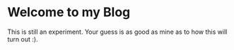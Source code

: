 # Welcome to my Blog

This is still an experiment.  Your guess is as good as mine as to how this will turn out :).
